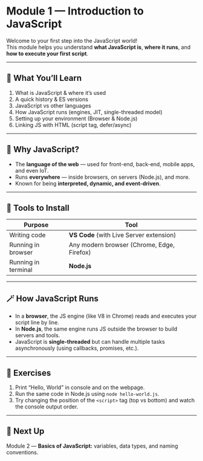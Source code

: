 # Module 1 — Introduction to JavaScript

Welcome to your first step into the JavaScript world!  
This module helps you understand **what JavaScript is**, **where it runs**, and **how to execute your first script**.

---

## 🧠 What You’ll Learn
1. What is JavaScript & where it’s used  
2. A quick history & ES versions  
3. JavaScript vs other languages  
4. How JavaScript runs (engines, JIT, single-threaded model)  
5. Setting up your environment (Browser & Node.js)  
6. Linking JS with HTML (script tag, defer/async)

---

## 🧩 Why JavaScript?
- The **language of the web** — used for front-end, back-end, mobile apps, and even IoT.  
- Runs **everywhere** — inside browsers, on servers (Node.js), and more.  
- Known for being **interpreted, dynamic, and event-driven**.

---

## 🧰 Tools to Install
| Purpose | Tool |
|----------|------|
| Writing code | **VS Code** (with Live Server extension) |
| Running in browser | Any modern browser (Chrome, Edge, Firefox) |
| Running in terminal | **Node.js** |

---

## 🪄 How JavaScript Runs
- In a **browser**, the JS engine (like V8 in Chrome) reads and executes your script line by line.  
- In **Node.js**, the same engine runs JS outside the browser to build servers and tools.  
- JavaScript is **single-threaded** but can handle multiple tasks asynchronously (using callbacks, promises, etc.).

---

## 🧾 Exercises
1. Print “Hello, World” in console and on the webpage.  
2. Run the same code in Node.js using `node hello-world.js`.  
3. Try changing the position of the `<script>` tag (top vs bottom) and watch the console output order.  

---

## 🧭 Next Up
Module 2 — **Basics of JavaScript:** variables, data types, and naming conventions.
